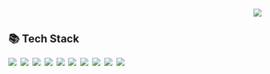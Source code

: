 <!--
**gxxrxn/gxxrxn** is a ✨ _special_ ✨ repository because its `README.md` (this file) appears on your GitHub profile.

Here are some ideas to get you started:

- 🔭 I’m currently working on ...
- 🌱 I’m currently learning ...
- 👯 I’m looking to collaborate on ...
- 🤔 I’m looking for help with ...
- 💬 Ask me about ...
- 📫 How to reach me: ...
- 😄 Pronouns: ...
- ⚡ Fun fact: ...
-->

<br>
<div>
    <img src="https://hits.seeyoufarm.com/api/count/incr/badge.svg?url=https%3A%2F%2Fgithub.com%2Fgxxrxn&count_bg=%23FFC500&title_bg=%23000000&icon=sourcegraph.svg&icon_color=%23FCCD2F&title=hits&edge_flat=false" align="right"/>
</div>

<br>

## 📚 Tech Stack
<div align="left">
    <img src="https://img.shields.io/badge/HTML5-e34f26?style=flat-square&logo=html5&logoColor=white"/>&nbsp;
    <img src="https://img.shields.io/badge/css-686de0?style=flat-square&logo=css3&logoColor=white"/>&nbsp;
    <img src="https://img.shields.io/badge/JavaScript-f9ca24?style=flat-square&logo=javascript&logoColor=white"/>&nbsp;
    <img src="https://img.shields.io/badge/Python-3766AB?style=flat-square&logo=Python&logoColor=white"/>&nbsp;
    <img src="https://img.shields.io/badge/Flask-000000?style=flat-square&logo=Flask&logoColor=white"/>&nbsp;
    <img src="https://img.shields.io/badge/Django-092E20?style=flat-square&logo=Django&logoColor=white"/>&nbsp;
    <img src="https://img.shields.io/badge/Java-007396?style=flat-square&logo=Java&logoColor=white"/>&nbsp;
    <img src="https://img.shields.io/badge/C++-00599C?style=flat-square&logo=C%2B%2B&logoColor=white"/>&nbsp;
    <img src="https://img.shields.io/badge/C-A8B9CC?style=flat-square&logo=C&logoColor=white"/>&nbsp;
    <img src="https://img.shields.io/badge/aws-333664?style=flat-square&logo=amazon-aws&logoColor=white"/>
</div>




